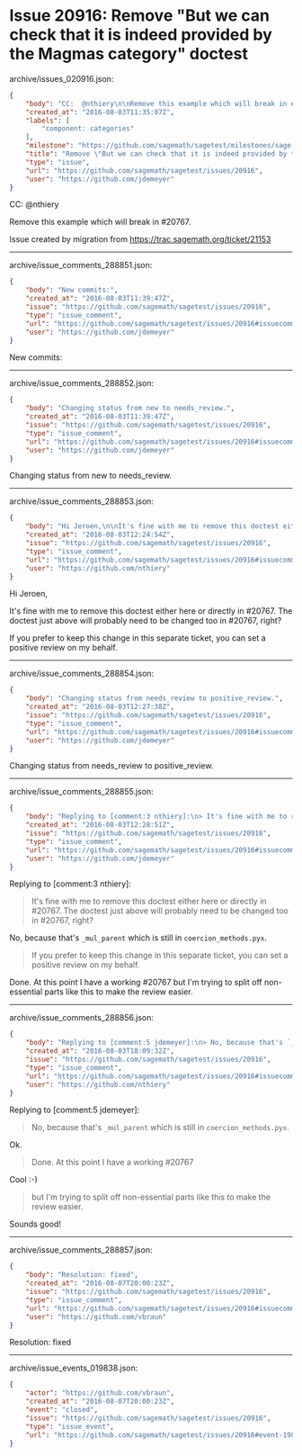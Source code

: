 # Issue 20916: Remove "But we can check that it is indeed provided by the Magmas category" doctest

archive/issues_020916.json:
```json
{
    "body": "CC:  @nthiery\n\nRemove this example which will break in #20767.\n\nIssue created by migration from https://trac.sagemath.org/ticket/21153\n\n",
    "created_at": "2016-08-03T11:35:07Z",
    "labels": [
        "component: categories"
    ],
    "milestone": "https://github.com/sagemath/sagetest/milestones/sage-7.3",
    "title": "Remove \"But we can check that it is indeed provided by the Magmas category\" doctest",
    "type": "issue",
    "url": "https://github.com/sagemath/sagetest/issues/20916",
    "user": "https://github.com/jdemeyer"
}
```
CC:  @nthiery

Remove this example which will break in #20767.

Issue created by migration from https://trac.sagemath.org/ticket/21153





---

archive/issue_comments_288851.json:
```json
{
    "body": "New commits:",
    "created_at": "2016-08-03T11:39:47Z",
    "issue": "https://github.com/sagemath/sagetest/issues/20916",
    "type": "issue_comment",
    "url": "https://github.com/sagemath/sagetest/issues/20916#issuecomment-288851",
    "user": "https://github.com/jdemeyer"
}
```

New commits:



---

archive/issue_comments_288852.json:
```json
{
    "body": "Changing status from new to needs_review.",
    "created_at": "2016-08-03T11:39:47Z",
    "issue": "https://github.com/sagemath/sagetest/issues/20916",
    "type": "issue_comment",
    "url": "https://github.com/sagemath/sagetest/issues/20916#issuecomment-288852",
    "user": "https://github.com/jdemeyer"
}
```

Changing status from new to needs_review.



---

archive/issue_comments_288853.json:
```json
{
    "body": "Hi Jeroen,\n\nIt's fine with me to remove this doctest either here or directly in #20767. The doctest just above will probably need to be changed too in #20767, right?\n\nIf you prefer to keep this change in this separate ticket, you can set a positive review on my behalf.",
    "created_at": "2016-08-03T12:24:54Z",
    "issue": "https://github.com/sagemath/sagetest/issues/20916",
    "type": "issue_comment",
    "url": "https://github.com/sagemath/sagetest/issues/20916#issuecomment-288853",
    "user": "https://github.com/nthiery"
}
```

Hi Jeroen,

It's fine with me to remove this doctest either here or directly in #20767. The doctest just above will probably need to be changed too in #20767, right?

If you prefer to keep this change in this separate ticket, you can set a positive review on my behalf.



---

archive/issue_comments_288854.json:
```json
{
    "body": "Changing status from needs_review to positive_review.",
    "created_at": "2016-08-03T12:27:38Z",
    "issue": "https://github.com/sagemath/sagetest/issues/20916",
    "type": "issue_comment",
    "url": "https://github.com/sagemath/sagetest/issues/20916#issuecomment-288854",
    "user": "https://github.com/jdemeyer"
}
```

Changing status from needs_review to positive_review.



---

archive/issue_comments_288855.json:
```json
{
    "body": "Replying to [comment:3 nthiery]:\n> It's fine with me to remove this doctest either here or directly in #20767. The doctest just above will probably need to be changed too in #20767, right?\n\nNo, because that's `_mul_parent` which is still in `coercion_methods.pyx`.\n\n> If you prefer to keep this change in this separate ticket, you can set a positive review on my behalf.\n\nDone. At this point I have a working #20767 but I'm trying to split off non-essential parts like this to make the review easier.",
    "created_at": "2016-08-03T12:28:51Z",
    "issue": "https://github.com/sagemath/sagetest/issues/20916",
    "type": "issue_comment",
    "url": "https://github.com/sagemath/sagetest/issues/20916#issuecomment-288855",
    "user": "https://github.com/jdemeyer"
}
```

Replying to [comment:3 nthiery]:
> It's fine with me to remove this doctest either here or directly in #20767. The doctest just above will probably need to be changed too in #20767, right?

No, because that's `_mul_parent` which is still in `coercion_methods.pyx`.

> If you prefer to keep this change in this separate ticket, you can set a positive review on my behalf.

Done. At this point I have a working #20767 but I'm trying to split off non-essential parts like this to make the review easier.



---

archive/issue_comments_288856.json:
```json
{
    "body": "Replying to [comment:5 jdemeyer]:\n> No, because that's `_mul_parent` which is still in `coercion_methods.pyx`.\n\nOk.\n\n> Done. At this point I have a working #20767\n\nCool :-)\n\n> but I'm trying to split off non-essential parts like this to make the review easier.\n\nSounds good!",
    "created_at": "2016-08-03T18:09:32Z",
    "issue": "https://github.com/sagemath/sagetest/issues/20916",
    "type": "issue_comment",
    "url": "https://github.com/sagemath/sagetest/issues/20916#issuecomment-288856",
    "user": "https://github.com/nthiery"
}
```

Replying to [comment:5 jdemeyer]:
> No, because that's `_mul_parent` which is still in `coercion_methods.pyx`.

Ok.

> Done. At this point I have a working #20767

Cool :-)

> but I'm trying to split off non-essential parts like this to make the review easier.

Sounds good!



---

archive/issue_comments_288857.json:
```json
{
    "body": "Resolution: fixed",
    "created_at": "2016-08-07T20:00:23Z",
    "issue": "https://github.com/sagemath/sagetest/issues/20916",
    "type": "issue_comment",
    "url": "https://github.com/sagemath/sagetest/issues/20916#issuecomment-288857",
    "user": "https://github.com/vbraun"
}
```

Resolution: fixed



---

archive/issue_events_019838.json:
```json
{
    "actor": "https://github.com/vbraun",
    "created_at": "2016-08-07T20:00:23Z",
    "event": "closed",
    "issue": "https://github.com/sagemath/sagetest/issues/20916",
    "type": "issue_event",
    "url": "https://github.com/sagemath/sagetest/issues/20916#event-19838"
}
```
